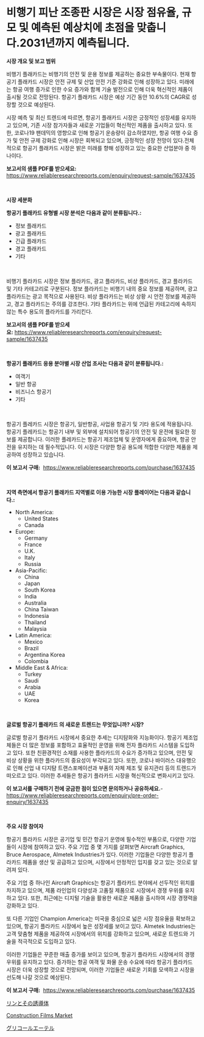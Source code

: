 <p><h1>비행기 피난 조종판 시장은 시장 점유율, 규모 및 예측된 예상치에 초점을 맞춥니다.2031년까지 예측됩니다.</h1></p><p><strong>시장 개요 및 보고 범위</strong></p>
<p><p>비행기 플래카드는 비행기의 안전 및 운용 정보를 제공하는 중요한 부속물이다. 현재 항공기 플래카드 시장은 안전 규제 및 산업 안전 기준 강화로 인해 성장하고 있다. 미래에는 항공 여행 증가로 인한 수요 증가와 함께 기술 발전으로 인해 더욱 혁신적인 제품이 출시될 것으로 전망된다. 항공기 플래카드 시장은 예상 기간 동안 10.6%의 CAGR로 성장할 것으로 예상된다.</p><p>시장 예측 및 최신 트렌드에 따르면, 항공기 플래카드 시장은 긍정적인 성장세를 유지하고 있으며, 기존 시장 참가자들과 새로운 기업들이 혁신적인 제품을 출시하고 있다. 또한, 코로나19 팬데믹의 영향으로 인해 항공기 운송량이 감소하였지만, 항공 여행 수요 증가 및 안전 규제 강화로 인해 시장은 회복되고 있으며, 긍정적인 성장 전망이 있다.전체적으로 항공기 플래카드 시장은 밝은 미래를 향해 성장하고 있는 중요한 산업분야 중 하나이다.</p></p>
<p><strong>보고서의 샘플 PDF를 받으세요:</strong> <a href="https://www.reliableresearchreports.com/enquiry/request-sample/1637435">https://www.reliableresearchreports.com/enquiry/request-sample/1637435</a></p>
<p>&nbsp;</p>
<p><strong>시장 세분화</strong></p>
<p><strong>항공기 플래카드 유형별 시장 분석은 다음과 같이 분류됩니다.:</strong></p>
<p><ul><li>정보 플래카드</li><li>광고 플래카드</li><li>긴급 플래카드</li><li>경고 플래카드</li><li>기타</li></ul></p>
<p>&nbsp;</p>
<p><p>비행기 플라카드 시장은 정보 플라카드, 광고 플라카드, 비상 플라카드, 경고 플라카드 및 기타 카테고리로 구분된다. 정보 플라카드는 비행기 내의 중요 정보를 제공하며, 광고 플라카드는 광고 목적으로 사용된다. 비상 플라카드는 비상 상황 시 안전 정보를 제공하고, 경고 플라카드는 주의를 강조한다. 기타 플라카드는 위에 언급된 카테고리에 속하지 않는 특수 용도의 플라카드를 가리킨다.</p></p>
<p><strong>보고서의 샘플 PDF를 받으세요:</strong>&nbsp;<a href="https://www.reliableresearchreports.com/enquiry/request-sample/1637435">https://www.reliableresearchreports.com/enquiry/request-sample/1637435</a></p>
<p>&nbsp;</p>
<p><strong> 항공기 플래카드 응용 분야별 시장 산업 조사는 다음과 같이 분류됩니다.:</strong></p>
<p><ul><li>여객기</li><li>일반 항공</li><li>비즈니스 항공기</li><li>기타</li></ul></p>
<p>&nbsp;</p>
<p><p>항공기 플레카드 시장은 항공기, 일반항공, 사업용 항공기 및 기타 용도에 적용됩니다. 항공기 플레카드는 항공기 내부 및 외부에 설치되어 항공기의 안전 및 운전에 필요한 정보를 제공합니다. 이러한 플레카드는 항공기 제조업체 및 운영자에게 중요하며, 항공 안전을 유지하는 데 필수적입니다. 이 시장은 다양한 항공 용도에 적합한 다양한 제품을 제공하여 성장하고 있습니다.</p></p>
<p><strong>이 보고서 구매:</strong>&nbsp; <a href="https://www.reliableresearchreports.com/purchase/1637435">https://www.reliableresearchreports.com/purchase/1637435</a></p>
<p>&nbsp;</p>
<p><strong>지역 측면에서 항공기 플래카드 지역별로 이용 가능한 시장 플레이어는 다음과 같습니다.:</strong></p>
<p><ul>
    <li>
        North America:
        <ul>
            <li>United States</li>
            <li>Canada</li>
        </ul>
    </li>
    <li>
        Europe:
        <ul>
            <li>Germany</li>
            <li>France</li>
            <li>U.K.</li>
            <li>Italy</li>
            <li>Russia</li>
        </ul>
    </li>
    <li>
        Asia-Pacific:
        <ul>
            <li>China</li>
            <li>Japan</li>
            <li>South Korea</li>
            <li>India</li>
            <li>Australia</li>
            <li>China Taiwan</li>
            <li>Indonesia</li>
            <li>Thailand</li>
            <li>Malaysia</li>
        </ul>
    </li>
    <li>
        Latin America:
        <ul>
            <li>Mexico</li>
            <li>Brazil</li>
            <li>Argentina Korea</li>
            <li>Colombia</li>
        </ul>
    </li>
    <li>
        Middle East & Africa:
        <ul>
            <li>Turkey</li>
            <li>Saudi</li>
            <li>Arabia</li>
            <li>UAE</li>
            <li>Korea</li>
        </ul>
    </li>
    </ul></p>
<p>&nbsp;</p>
<p><strong>글로벌 항공기 플래카드 의 새로운 트렌드는 무엇입니까? 시장?</strong></p>
<p><p>글로벌 항공기 플라카드 시장에서 중요한 추세는 디지턈화와 지능화이다. 항공기 제조업체들은 더 많은 정보를 포함하고 효율적인 운영을 위해 전자 플라카드 시스템을 도입하고 있다. 또한 친환경적인 소재를 사용한 플라카드의 수요가 증가하고 있으며, 안전 및 비상 상황을 위한 플라카드의 중요성이 부각되고 있다. 또한, 코로나 바이러스 대유행으로 인해 산업 내 디지턈 트랜스포메이션과 부품의 자체 제조 및 유지관리 등의 트렌드가 떠오르고 있다. 이러한 추세들은 항공기 플라카드 시장을 혁신적으로 변화시키고 있다.</p></p>
<p><strong>이 보고서를 구매하기 전에 궁금한 점이 있으면 문의하거나 공유하세요.</strong>- <a href="https://www.reliableresearchreports.com/enquiry/pre-order-enquiry/1637435">https://www.reliableresearchreports.com/enquiry/pre-order-enquiry/1637435</a></p>
<p>&nbsp;</p>
<p><strong>주요 시장 참여자</strong></p>
<p><p>항공기 플라카드 시장은 공기업 및 민간 항공기 운영에 필수적인 부품으로, 다양한 기업들이 시장에 참여하고 있다. 주요 기업 중 몇 가지를 살펴보면 Aircraft Graphics, Bruce Aerospace, Almetek Industries가 있다. 이러한 기업들은 다양한 항공기 플라카드 제품을 생산 및 공급하고 있으며, 시장에서 안정적인 입지를 갖고 있는 것으로 알려져 있다.</p><p>주요 기업 중 하나인 Aircraft Graphics는 항공기 플라카드 분야에서 선두적인 위치를 차지하고 있으며, 제품 라인업의 다양성과 고품질 제품으로 시장에서 경쟁 우위를 유지하고 있다. 또한, 최근에는 디지털 기술을 활용한 새로운 제품을 출시하여 시장 경쟁력을 강화하고 있다.</p><p>또 다른 기업인 Champion America는 미국을 중심으로 넓은 시장 점유율을 확보하고 있으며, 항공기 플라카드 시장에서 높은 성장세를 보이고 있다. Almetek Industries는 고객 맞춤형 제품을 제공하여 시장에서의 위치를 강화하고 있으며, 새로운 트렌드와 기술을 적극적으로 도입하고 있다.</p><p>이러한 기업들은 꾸준한 매출 증가를 보이고 있으며, 항공기 플라카드 시장에서의 경쟁 우위를 유지하고 있다. 증가하는 항공 여객 및 화물 운송 수요에 따라 항공기 플라카드 시장은 더욱 성장할 것으로 전망되며, 이러한 기업들은 새로운 기회를 모색하고 시장을 선도해 나갈 것으로 예상된다.</p></p>
<p><strong>이 보고서 구매:</strong>&nbsp;&nbsp;<a href="https://www.reliableresearchreports.com/purchase/1637435">https://www.reliableresearchreports.com/purchase/1637435</a></p>
<p><p><a href="https://github.com/sghwr779811674/Market-Research-Report-List-1/blob/main/82840368684.md">リンとその誘導体</a></p><p><a href="https://chivalrous-flock-a86.notion.site/Construction-Films-Market-Analysis-Examines-its-Scope-on-Growth-Opportunities-and-Forecasted-Trends-7dc1e3a8a92a49a097f10c2142f31c7a">Construction Films Market</a></p><p><a href="https://github.com/dandier2003/Market-Research-Report-List-1/blob/main/63974028685.md">グリコールエーテル</a></p></p>

